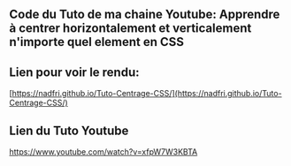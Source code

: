## Code du Tuto de ma chaine Youtube: Apprendre à centrer horizontalement et verticalement n'importe quel element en CSS
## Lien pour voir le rendu:
[https://nadfri.github.io/Tuto-Centrage-CSS/](https://nadfri.github.io/Tuto-Centrage-CSS/)
## Lien du Tuto Youtube
https://www.youtube.com/watch?v=xfpW7W3KBTA
